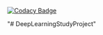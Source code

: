
[![Codacy Badge](https://api.codacy.com/project/badge/Grade/ae8d4203fc5340e098da498d4cc82471)](https://app.codacy.com/app/normal111/DeepLearningStudyProject?utm_source=github.com&utm_medium=referral&utm_content=normal111/DeepLearningStudyProject&utm_campaign=Badge_Grade_Dashboard)

"# DeepLearningStudyProject" 
